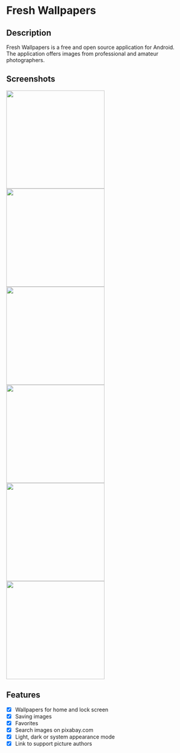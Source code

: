 # Fresh Wallpapers
## Description
Fresh Wallpapers is a free and open source application for Android.  
The application offers images from professional and amateur photographers.

## Screenshots
<img src="https://github.com/Maxim-Gulyaev/fragmen-data-transition/assets/101832548/3ab63b1e-b75b-41f3-9ed4-16b456df60f8" width="260">
<img src="https://github.com/Maxim-Gulyaev/fragmen-data-transition/assets/101832548/ceedc10b-747a-4dc6-93e1-01ce911f6079" width="260">
<img src="https://github.com/Maxim-Gulyaev/fragmen-data-transition/assets/101832548/a8d10cc9-b9d4-4bdc-a3f0-ad22c0d2fe8c" width="260">
<img src="https://github.com/Maxim-Gulyaev/fragmen-data-transition/assets/101832548/ab5faa55-22f7-4d89-a549-26d236c80fc1" width="260">
<img src="https://github.com/Maxim-Gulyaev/fragmen-data-transition/assets/101832548/6247fc61-7e26-4929-a708-05198ddf238c" width="260">
<img src="https://github.com/Maxim-Gulyaev/fragmen-data-transition/assets/101832548/a31ed919-4a5d-4376-b157-9aad7801e88e" width="260">

## Features
- [x] Wallpapers for home and lock screen
- [x] Saving images
- [x] Favorites
- [x] Search images on pixabay.com
- [x] Light, dark or system appearance mode
- [x] Link to support picture authors 
